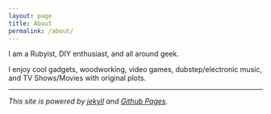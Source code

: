 ```yaml
---
layout: page
title: About
permalink: /about/
---
```


I am a Rubyist, DIY enthusiast, and all around geek.

I enjoy cool gadgets, woodworking, video games, dubstep/electronic music, and TV Shows/Movies with original plots.

---
_This site is powered by [jekyll](http://jekyllrb.com/) and [Github Pages](https://pages.github.com/)._

